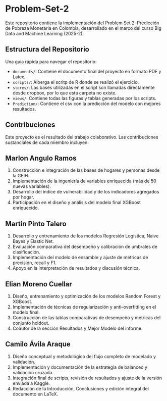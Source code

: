 # Problem-Set-2

Este repositorio contiene la implementación del Problem Set 2: Predicción de Pobreza Monetaria en Colombia, desarrollado en el marco del curso Big Data and Machine Learning (2025-2).

## Estructura del Repositorio

Una guía rápida para navegar el repositorio:

*   `documents/`: Contiene el documento final del proyecto en formato PDF y Latex.
*   `scripts/`: Alberga el scritp de R donde se realizó el ejercicio.
*   `stores/`: Las bases utilizadas en el script son llamadas directamente desde dropbox, por lo que esta carpeta no existe.
*   `views/`: Contiene todas las figuras y tablas generadas por los scripts.
*   `Prediction/`: Contiene el csv con la predicción del modelo con mejores resultados.

## Contribuciones

Este proyecto es el resultado del trabajo colaborativo. Las contribuciones sustanciales de cada miembro incluyen:


## Marlon Angulo Ramos
1. Construcción e integración de las bases de hogares y personas desde la GEIH.
2. Implementación de la ingeniería de variables enriquecida (más de 50 nuevas variables).
3. Desarrollo del índice de vulnerabilidad y de los indicadores agregados por hogar.
4. Participación en el diseño y análisis del modelo final XGBoost enriquecido.

## Martin Pinto Talero

1. Desarrollo y entrenamiento de los modelos Regresión Logística, Naive Bayes y Elastic Net.
2. Evaluación comparativa del desempeño y calibración de umbrales de clasificación.
3. Implementación del modelo de ensamble y ajuste de métricas de precisión, recall y F1.
4. Apoyo en la interpretación de resultados y discusión técnica.

## Elian Moreno Cuellar

1. Diseño, entrenamiento y optimización de los modelos Random Forest y XGBoost.
2. Implementación de técnicas de regularización y anti–overfitting en el modelo final.
3. Construcción de las tablas comparativas de desempeño y métricas del conjunto holdout.
4. Coautor de la sección Resultados y Mejor Modelo del informe.

## Camilo Ávila Araque

1. Diseño conceptual y metodológico del flujo completo de modelado y validación.
2. Implementación y documentación de la estrategia de balanceo y validación cruzada.
3. Integración final de scripts, revisión de resultados y ajuste de la versión enviada a Kaggle.
4. Redacción de la Introducción, Conclusiones y edición integral del documento en LaTeX.

